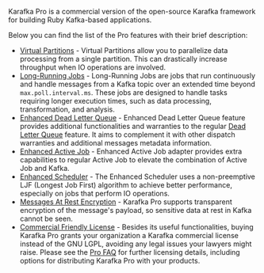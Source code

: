 Karafka Pro is a commercial version of the open-source Karafka framework for building Ruby Kafka-based applications.

Below you can find the list of the Pro features with their brief description:

- [Virtual Partitions](Pro-Virtual-Partitions) - Virtual Partitions allow you to parallelize data processing from a single partition. This can drastically increase throughput when IO operations are involved.
- [Long-Running Jobs](Pro-Long-Running-Jobs) - Long-Running Jobs are jobs that run continuously and handle messages from a Kafka topic over an extended time beyond `max.poll.interval.ms`. These jobs are designed to handle tasks requiring longer execution times, such as data processing, transformation, and analysis.
- [Enhanced Dead Letter Queue](Pro-Enhanced-Dead-Letter-Queue) - Enhanced Dead Letter Queue feature provides additional functionalities and warranties to the regular [Dead Letter Queue](Pro-Enhanced-Dead-Letter-Queue) feature. It aims to complement it with other dispatch warranties and additional messages metadata information.
- [Enhanced Active Job](Pro-Enhanced-Active-Job) - Enhanced Active Job adapter provides extra capabilities to regular Active Job to elevate the combination of Active Job and Kafka.
- [Enhanced Scheduler](Pro-Enhanced-Scheduler) - The Enhanced Scheduler uses a non-preemptive LJF (Longest Job First) algorithm to achieve better performance, especially on jobs that perform IO operations.
- [Messages At Rest Encryption](Pro-Messages-At-Rest-Encryption) - Karafka Pro supports transparent encryption of the message's payload, so sensitive data at rest in Kafka cannot be seen.
- [Commercial Friendly License](https://github.com/karafka/karafka/blob/master/LICENSE-COMM) - Besides its useful functionalities, buying Karafka Pro grants your organization a Karafka commercial license instead of the GNU LGPL, avoiding any legal issues your lawyers might raise. Please see the [Pro FAQ](/docs/Pro-FAQ) for further licensing details, including options for distributing Karafka Pro with your products.
